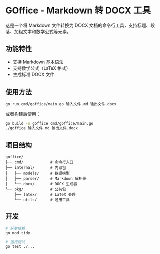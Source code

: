 # GOffice - Markdown 转 DOCX 工具

这是一个将 Markdown 文件转换为 DOCX 文档的命令行工具，支持标题、段落、加粗文本和数学公式等元素。

## 功能特性

- 支持 Markdown 基本语法
- 支持数学公式（LaTeX 格式）
- 生成标准 DOCX 文件

## 使用方法

```bash
go run cmd/goffice/main.go 输入文件.md 输出文件.docx
```

或者构建后使用：

```bash
go build -o goffice cmd/goffice/main.go
./goffice 输入文件.md 输出文件.docx
```

## 项目结构

```
goffice/
├── cmd/            # 命令行入口
├── internal/       # 内部包
│   ├── models/     # 数据模型
│   ├── parser/     # Markdown 解析器
│   └── docx/       # DOCX 生成器
└── pkg/            # 公共包
    ├── latex/      # LaTeX 处理
    └── utils/      # 通用工具
```

## 开发

```bash
# 获取依赖
go mod tidy

# 运行测试
go test ./...
```